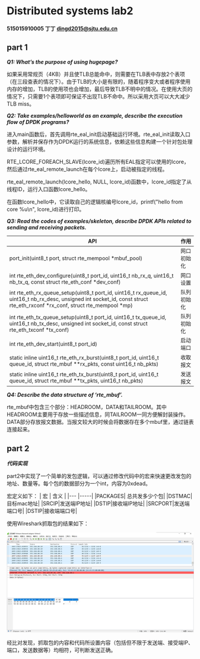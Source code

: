 # Distributed systems lab2
#### 515015910005 丁丁 dingd2015@sjtu.edu.cn

## part 1
***Q1: What’s the purpose of using hugepage?***

如果采用常规页（4KB）并且使TLB总能命中，则需要在TLB表中存放2个表项（在三段查表的情况下）。由于TLB的大小是有限的，随着程序变大或者程序使用内存的增加，TLB的使用项也会增加，最后导致TLB不明中的情况。在使用大页的情况下，只需要1个表项即可保证不出现TLB不命中。所以采用大页可以大大减少TLB miss。

***Q2: Take examples/helloworld as an example, describe the execution flow of DPDK programs?***

进入main函数后，首先调用rte_eal_init启动基础运行环境。rte_eal_init读取入口参数，解析并保存作为DPDK运行的系统信息，依赖这些信息构建一个针对包处理设计的运行环境。

RTE_LCORE_FOREACH_SLAVE(lcore_id)遍历所有EAL指定可以使用的lcore，然后通过rte_eal_remote_launch在每个lcore上，启动被指定的线程。

rte_eal_remote_launch(lcore_hello, NULL, lcore_id)函数中，lcore_id指定了从线程ID，运行入口函数lcore_hello。

在函数lcore_hello中，它读取自己的逻辑核编号lcore_id，printf("hello from core %u\n", lcore_id)进行打印。

***Q3: Read the codes of examples/skeleton, describe DPDK APIs related to sending and
receiving packets.***

| API | 作用 |
| ------ | ------ |
| port_init(uint8_t port, struct rte_mempool *mbuf_pool) | 网口初始化 |
| int rte_eth_dev_configure(uint8_t port_id, uint16_t nb_rx_q, uint16_t nb_tx_q, const struct rte_eth_conf *dev_conf)| 网口设置 |
| int rte_eth_rx_queue_setup(uint8_t port_id, uint16_t rx_queue_id, uint16_t nb_rx_desc, unsigned int socket_id, const struct rte_eth_rxconf *rx_conf, struct rte_mempool *mp) | 队列初始化|
|int rte_eth_tx_queue_setup(uint8_t port_id, uint16_t tx_queue_id, uint16_t nb_tx_desc, unsigned int socket_id, const struct rte_eth_txconf *tx_conf) | 队列初始化|
|int rte_eth_dev_start(uint8_t port_id)| 启动端口|
|static inline uint16_t rte_eth_rx_burst(uint8_t port_id, uint16_t queue_id, struct rte_mbuf **rx_pkts, const uint16_t nb_pkts)| 收取报文 |
|static inline uint16_t rte_eth_tx_burst(uint8_t port_id, uint16_t queue_id, struct rte_mbuf **tx_pkts, uint16_t nb_pkts)| 发送报文|

***Q4: Describe the data structure of ‘rte_mbuf’.***

rte_mbuf中包含三个部分：HEADROOM，DATA和TAILROOM。其中HEADROOM主要用于存放一些描述信息，同TAILROOM一同方便解封装操作。DATA部分存放报文数据。当报文较大的时候会将数据存在多个mbuf里，通过链表连接起来。

## part 2
***代码实现***

part2中实现了一个简单的发包逻辑，可以通过修改代码中的宏来快速更改发包的地址、数量等。每个包的数据部分为一个int，内容为0xdead。

宏定义如下：
| 宏 | 含义 |
|--- |-----|
|PACKAGES| 总共发多少个包|
|DSTMAC|目标mac地址|
|SRCIP|发送端IP地址|
|DSTIP|接收端IP地址|
|SRCPORT|发送端端口号|
|DSTIP|接收端端口号|

使用Wireshark抓取包的结果如下：

![](wireshark.png)

经比对发现，抓取包的内容和代码所设置内容（包括但不限于发送端、接受端IP、端口，发送数据等）均相符，可判断发送正确。

